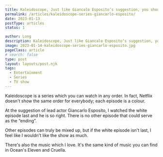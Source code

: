 ```yaml
---
title: Kaleidoscope, Just like Giancalo Esposito’s suggestion, you should watch the white episode last
permalink: /articles/kaleidoscope-series-giancarlo-esposito/
date: 2023-01-13
postType: articles
status: 1

author: Long
description: Kaleidoscope, Just like Giancalo Esposito’s suggestion, you should watch the white episode last.
image: 2023-01-14-kaleidoscope-series-giancarlo-esposito.jpg
pageClass: article
# search: false
type: post
layout: layouts/post.njk
tags:
  - Entertainment
  - Series
  - TV show
---
```


Kaleidoscope is a series which you can watch in any order. In fact, Netflix doesn't show the same order for everybody; each episode is a colour.

At the suggestion of lead actor Giancarlo Esposito, I watched the white episode last and he is so right. There is no other episode that could serve as the “ending”.

Other episodes can truly be mixed up, but if the white episode isn't last, I feel like I wouldn't like the show as much.

There's also the music which I love. It's the same kind of music you can find in Ocean's Eleven and Cruella.
